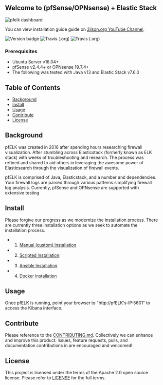 ## Welcome to (pfSense/OPNsense) + Elastic Stack  

![pfelk dashboard](https://github.com/a3ilson/pfelk/raw/master/Images/pfelkdashboard.png)

You can view installation guide guide on [3ilson.org YouTube Channel](https://www.youtube.com/3ilsonorg).


![Version badge](https://img.shields.io/badge/ELK-7.6.0-blue.svg)
![Travis (.org)](https://img.shields.io/travis/3ilson/ansible-pfelk?label=Ansible-playbook) ![Travis (.org)](https://img.shields.io/travis/3ilson/docker-pfelk?label=Docker-compose)
### Prerequisites
- Ubuntu Server v18.04+
- pfSense v2.4.4+ or OPNsense 19.7.4+
- The following was tested with Java v13 and Elastic Stack v7.6.0

## Table of Contents

- [Background](#background)
- [Install](#install)
- [Usage](#usage)
- [Contribute](#contribute)
- [License](#license)

## Background
pfELK was created in 2016 after spending hours researching firewall visualization.  After stumbling across Elasticstack (formerly known as ELK stack) with weeks of troubleshooting and research.  The process was refined and shared to aid others in leveraging the awesome power of Elasticsearch through the visualization of firewall events.

pfELK is comprised of Java, Elasticstack, and a number and dependencies. Your firewall logs are parsed through various patterns simplifying firewall log analysis.  Currently, pfSense and OPNsense are supported with extensive testing

## Install
Please forgive our progress as we modernize the installation process.  There are currently three installation options as we seek to automate the installation process.
- 1. [Manual (custom) Installation](install/custom.md)
- 2. [Scripted Installation](install/script.md)
- 3. [Ansible Installation](https://github.com/3ilson/ansible-pfelk)
- 4. [Docker Installation](https://github.com/3ilson/docker-pfelk)

## Usage
Once pfELK is running, point your browser to "http://pfELK's-IP:5601" to access the Kibana interface.  

## Contribute
Please reference to the [CONTRIBUTING.md](CONTRIBUTING.md). Collectively we can enhance and improve this product.  Issues, feature requests, pulls, and documentation contributions in are encouraged and welcomed!  

## License
This project is licensed under the terms of the Apache 2.0 open source license. Please refer to [LICENSE](LICENSE) for the full terms.
